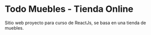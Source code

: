 
# Todo Muebles - Tienda Online

Sitio web proyecto para curso de ReactJs, se basa en una tienda de muebles.
